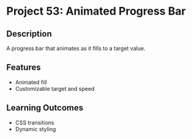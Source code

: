 # Project 53: Animated Progress Bar

## Description
A progress bar that animates as it fills to a target value.

## Features
- Animated fill
- Customizable target and speed

## Learning Outcomes
- CSS transitions
- Dynamic styling
